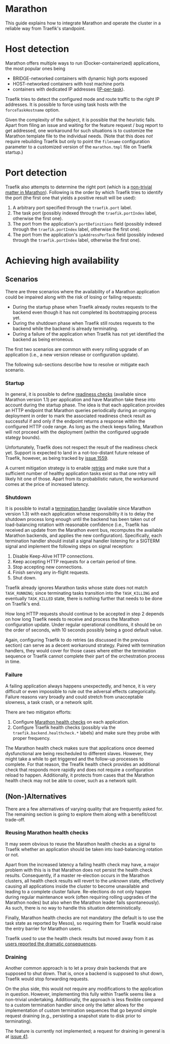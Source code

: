 
# Marathon

This guide explains how to integrate Marathon and operate the cluster in a reliable way from Traefik's standpoint.

# Host detection

Marathon offers multiple ways to run (Docker-containerized) applications, the most popular ones being

- BRIDGE-networked containers with dynamic high ports exposed
- HOST-networked containers with host machine ports
- containers with dedicated IP addresses ([IP-per-task](https://mesosphere.github.io/marathon/docs/ip-per-task.html)).

Traefik tries to detect the configured mode and route traffic to the right IP addresses. It is possible to force using task hosts with the `forceTaskHostname` option.

Given the complexity of the subject, it is possible that the heuristic fails. Apart from filing an issue and waiting for the feature request / bug report to get addressed, one workaround for such situations is to customize the Marathon template file to the individual needs. (Note that this does _not_ require rebuilding Traefik but only to point the `filename` configuration parameter to a customized version of the `marathon.tmpl` file on Traefik startup.)

# Port detection

Traefik also attempts to determine the right port (which is a [non-trivial matter in Marathon](https://mesosphere.github.io/marathon/docs/ports.html)). Following is the order by which Traefik tries to identify the port (the first one that yields a positive result will be used):

1. A arbitrary port specified through the `traefik.port` label.
1. The task port (possibly indexed through the `traefik.portIndex` label, otherwise the first one).
1. The port from the application's `portDefinitions` field (possibly indexed through the `traefik.portIndex` label, otherwise the first one).
1. The port from the application's `ipAddressPerTask` field (possibly indexed through the `traefik.portIndex` label, otherwise the first one).

# Achieving high availability

## Scenarios

There are three scenarios where the availability of a Marathon application could be impaired along with the risk of losing or failing requests:

- During the startup phase when Traefik already routes requests to the backend even though it has not completed its bootstrapping process yet.
- During the shutdown phase when Traefik still routes requests to the backend while the backend is already terminating.
- During a failure of the application when Traefik has not yet identified the backend as being erroneous.

The first two scenarios are common with every rolling upgrade of an application (i.e., a new version release or configuration update).

The following sub-sections describe how to resolve or mitigate each scenario.

### Startup

In general, it is possible to define [readiness checks](https://mesosphere.github.io/marathon/docs/readiness-checks.html) (available since Marathon version 1.1) per application and have Marathon take these into account during the startup phase. The idea is that each application provides an HTTP endpoint that Marathon queries periodically during an ongoing deployment in order to mark the associated readiness check result as successful if and only if the endpoint returns a response within the configured HTTP code range. As long as the check keeps failing, Marathon will not proceed with the deployment (within the configured upgrade stategy bounds).

Unfortunately, Traefik does not respect the result of the readiness check yet. Support is expected to land in a not-too-distant future release of Traefik, however, as being tracked by [issue 1559](https://github.com/containous/traefik/issues/1559).

A current mitigation strategy is to enable [retries](http://docs.traefik.io/toml/#retry-configuration) and make sure that a sufficient number of healthy application tasks exist so that one retry will likely hit one of those. Apart from its probabilistic nature, the workaround comes at the price of increased latency.

### Shutdown

It is possible to install a [termination handler](https://mesosphere.github.io/marathon/docs/health-checks.html) (available since Marathon version 1.3) with each application whose responsibility it is to delay the shutdown process long enough until the backend has been taken out of load-balancing rotation with reasonable confidence (i.e., Traefik has received an update from the Marathon event bus, recomputes the available Marathon backends, and applies the new configuration). Specifically, each termination handler should install a signal handler listening for a SIGTERM signal and implement the following steps on signal reception:

1. Disable Keep-Alive HTTP connections.
1. Keep accepting HTTP requests for a certain period of time.
1. Stop accepting new connections.
1. Finish serving any in-flight requests.
1. Shut down.

Traefik already ignores Marathon tasks whose state does not match `TASK_RUNNING`; since terminating tasks transition into the `TASK_KILLING` and eventually `TASK_KILLED` state, there is nothing further that needs to be done on Traefik's end.

How long HTTP requests should continue to be accepted in step 2 depends on how long Traefik needs to receive and process the Marathon configuration update. Under regular operational conditions, it should be on the order of seconds, with 10 seconds possibly being a good default value.

Again, configuring Traefik to do retries (as discussed in the previous section) can serve as a decent workaround strategy. Paired with termination handlers, they would cover for those cases where either the termination sequence or Traefik cannot complete their part of the orchestration process in time.

### Failure

A failing application always happens unexpectedly, and hence, it is very difficult or even impossible to rule out the adversal effects categorically. Failure reasons vary broadly and could stretch from unacceptable slowness, a task crash, or a network split.

There are two mitigaton efforts:

1. Configure [Marathon health checks](https://mesosphere.github.io/marathon/docs/health-checks.html) on each application.
1. Configure Traefik health checks (possibly via the `traefik.backend.healthcheck.*` labels) and make sure they probe with proper frequency.

The Marathon health check makes sure that applications once deemed dysfunctional are being rescheduled to different slaves. However, they might take a while to get triggered and the follow-up processes to complete. For that reason, the Treafik health check provides an additional check that responds more rapidly and does not require a configuration reload to happen. Additionally, it protects from cases that the Marathon health check may not be able to cover, such as a network split.

## (Non-)Alternatives

There are a few alternatives of varying quality that are frequently asked for. The remaining section is going to explore them along with a benefit/cost trade-off.

### Reusing Marathon health checks

It may seem obvious to reuse the Marathon health checks as a signal to Traefik whether an application should be taken into load-balancing rotation or not.

Apart from the increased latency a failing health check may have, a major problem with this is is that Marathon does not persist the health check results. Consequently, if a master re-election occurs in the Marathon clusters, all health check results will revert to the _unknown_ state, effectively causing all applications inside the cluster to become unavailable and leading to a complete cluster failure. Re-elections do not only happen during regular maintenance work (often requiring rolling upgrades of the Marathon nodes) but also when the Marathon leader fails spontaneously). As such, there is no way to handle this situation deterministically.

Finally, Marathon health checks are not mandatory (the default is to use the task state as reported by Mesos), so requiring them for Traefik would raise the entry barrier for Marathon users.

Traefik used to use the health check results but moved away from it as [users reported the dramatic consequences](https://github.com/containous/traefik/issues/653).

### Draining

Another common approach is to let a proxy drain backends that are supposed to shut down. That is, once a backend is supposed to shut down, Traefik would stop forwarding requests.

On the plus side, this would not require any modifications to the application in question. However, implementing this fully within Traefik seems like a non-trivial undertaking. Additionally, the approach is less flexible compared to a custom termination handler since only the latter allows for the implementation of custom termination sequences that go beyond simple request draining (e.g., persisting a snapshot state to disk prior to terminating).

The feature is currently not implemented; a request for draining in general is at [issue 41](https://github.com/containous/traefik/issues/41).
